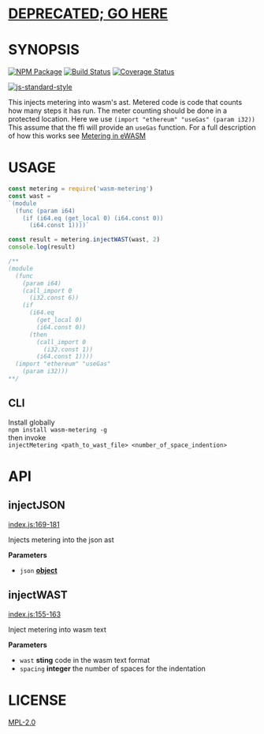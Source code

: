 # [DEPRECATED; GO HERE](https://github.com/ewasm/wasm-metering)

# SYNOPSIS 
[![NPM Package](https://img.shields.io/npm/v/wasm-metering.svg?style=flat-square)](https://www.npmjs.org/package/wasm-metering)
[![Build Status](https://img.shields.io/travis/ewasm/wasm-metering.svg?branch=master&style=flat-square)](https://travis-ci.org/ewasm/wasm-metering)
[![Coverage Status](https://img.shields.io/coveralls/ewasm/wasm-metering.svg?style=flat-square)](https://coveralls.io/r/ewasm/wasm-metering)

[![js-standard-style](https://cdn.rawgit.com/feross/standard/master/badge.svg)](https://github.com/feross/standard)  

This injects metering into wasm's ast. Metered code is code that counts how many steps it has run. The meter counting should be done in a protected location. Here we use `(import "ethereum" "useGas" (param i32))` This assume that the ffi will provide an `useGas` function. For a full description of how this works see [Metering in eWASM](https://github.com/ethereum/evm2.0-design/blob/master/metering.md)

# USAGE

```javascript
const metering = require('wasm-metering')
const wast = 
`(module
  (func (param i64)
    (if (i64.eq (get_local 0) (i64.const 0))
      (i64.const 1))))`

const result = metering.injectWAST(wast, 2)
console.log(result)

/**
(module
  (func
    (param i64)
    (call_import 0
      (i32.const 6))
    (if
      (i64.eq
        (get_local 0)
        (i64.const 0))
      (then
        (call_import 0
          (i32.const 1))
        (i64.const 1))))
  (import "ethereum" "useGas"
    (param i32)))
**/
```
## CLI
Install globally  
`npm install wasm-metering -g`  
then invoke  
`injectMetering <path_to_wast_file> <number_of_space_indention>`

# API
## injectJSON

[index.js:169-181](https://github.com/ewasm/wasm-metering/blob/f59127389d75fb8c3c468fe5e611c34f8ff1868f/index.js#L169-L181 "Source code on GitHub")

Injects metering into the json ast

**Parameters**

-   `json` **[object](https://developer.mozilla.org/en-US/docs/Web/JavaScript/Reference/Global_Objects/Object)**

## injectWAST

[index.js:155-163](https://github.com/ewasm/wasm-metering/blob/f59127389d75fb8c3c468fe5e611c34f8ff1868f/index.js#L155-L163 "Source code on GitHub")

Inject metering into wasm text

**Parameters**

-   `wast` **sting** code in the wasm text format
-   `spacing` **integer** the number of spaces for the indentation


# LICENSE
[MPL-2.0](https://tldrlegal.com/license/mozilla-public-license-2.0-(mpl-2))
